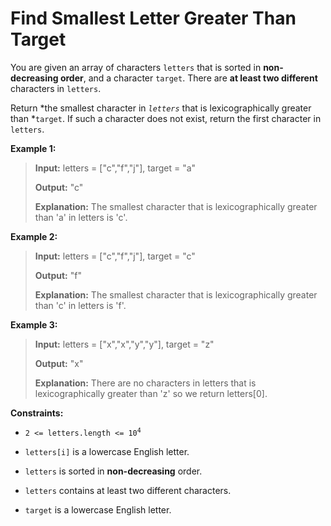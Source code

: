 # Find Smallest Letter Greater Than Target

You are given an array of characters <code>letters</code> that is sorted in **non-decreasing order**, and a character <code>target</code>. There are **at least two different** characters in <code>letters</code>.

Return *the smallest character in *<code>letters</code>* that is lexicographically greater than *<code>target</code>. If such a character does not exist, return the first character in <code>letters</code>.


**Example 1:**
>
> **Input:** letters = ["c","f","j"], target = "a"
>
> **Output:** "c"
>
> **Explanation:** The smallest character that is lexicographically greater than 'a' in letters is 'c'.

**Example 2:**
>
> **Input:** letters = ["c","f","j"], target = "c"
>
> **Output:** "f"
>
> **Explanation:** The smallest character that is lexicographically greater than 'c' in letters is 'f'.

**Example 3:**
>
> **Input:** letters = ["x","x","y","y"], target = "z"
>
> **Output:** "x"
>
> **Explanation:** There are no characters in letters that is lexicographically greater than 'z' so we return letters[0].


**Constraints:**

- <code>2 &lt;= letters.length &lt;= 10<sup>4</sup></code>

- <code>letters[i]</code> is a lowercase English letter.

- <code>letters</code> is sorted in **non-decreasing** order.

- <code>letters</code> contains at least two different characters.

- <code>target</code> is a lowercase English letter.
